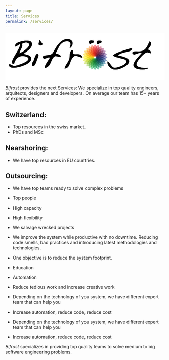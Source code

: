 ```yaml
---
layout: page
title: Services
permalink: /services/
---
```

![Bifrost](/assets/BifrostLogo.png)

_Bifrost_ provides the next Services:
We specialize in top quality engineers, arquitects, designers and developers. On average our team has 15+ years of experience.

## Switzerland:

* Top resources in the swiss market.
* PhDs and MSc

## Nearshoring:

* We have top resources in EU countries.

## Outsourcing:

* We have top teams ready to solve complex problems
* Top people
* High capacity
* High flexibility



* We salvage wrecked projects
* We improve the system while productive with no downtime. Reducing code smells, bad practices and introducing latest methodologies and technologies.
* One objective is to reduce the system footprint.
* Education
* Automation
* Reduce tedious work and increase creative work
* Depending on the technology of you system, we have different expert team that can help you
* Increase automation, reduce code, reduce cost

* Depending on the technology of you system, we have different expert team that can help you
* Increase automation, reduce code, reduce cost




_Bifrost_ specializes in providing top quality teams to solve medium to big software engineering problems.
